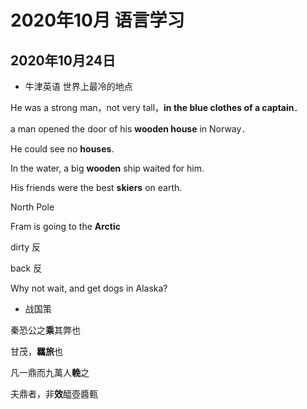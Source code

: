 # 2020年10月 语言学习

## 2020年10月24日

- 牛津英语 世界上最冷的地点

He was a strong man，not very tall，**in the blue clothes of a captain**．

a man opened the door of his **wooden house** in Norway．

He could see no **houses**.

In the water, a big **wooden** ship waited for him.

His friends were the best **skiers** on earth.

North Pole

Fram is going to the **Arctic**

dirty 反

back 反

Why not wait, and get dogs in Alaska?

- 战国策

秦恐公之**乘**其弊也

甘茂，**羈旅**也

凡一鼎而九萬人**輓**之

夫鼎者，非**效**醯壺醬甀